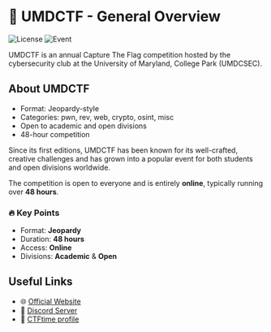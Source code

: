 # 🎯 UMDCTF - General Overview

![License](https://img.shields.io/badge/license-MIT-green)
![Event](https://img.shields.io/badge/CTF-UMDCTF-informational)

UMDCTF is an annual Capture The Flag competition hosted by the cybersecurity club at the University of Maryland, College Park (UMDCSEC).

## About UMDCTF

- Format: Jeopardy-style
- Categories: pwn, rev, web, crypto, osint, misc
- Open to academic and open divisions
- 48-hour competition

Since its first editions, UMDCTF has been known for its well-crafted, creative challenges and has grown into a popular event for both students and open divisions worldwide.  

The competition is open to everyone and is entirely **online**, typically running over **48 hours**.

### 🔥 Key Points

- Format: **Jeopardy**
- Duration: **48 hours**
- Access: **Online**
- Divisions: **Academic** & **Open**

## Useful Links

- 🌐 [Official Website](https://umdctf.io/)
- 💬 [Discord Server](https://discord.gg/n65kg6KuYH)
- 🎯 [CTFtime profile](https://ctftime.org/team/87711)

